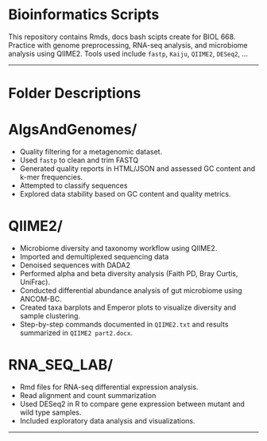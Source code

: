 # Bioinformatics Scripts

This repository contains Rmds, docs bash scipts create for BIOL 668. Practice with genome preprocessing, RNA-seq analysis, and microbiome analysis using QIIME2. Tools used include `fastp`, `Kaiju`, `QIIME2`, `DESeq2`, ...

---

# Folder Descriptions

# AlgsAndGenomes/
- Quality filtering for a metagenomic dataset.
- Used `fastp` to clean and trim FASTQ 
- Generated quality reports in HTML/JSON and assessed GC content and k-mer frequencies.
- Attempted to classify sequences 
- Explored data stability based on GC content and quality metrics.

# QIIME2/
- Microbiome diversity and taxonomy workflow using QIIME2.
- Imported and demultiplexed sequencing data 
- Denoised sequences with DADA2 
- Performed alpha and beta diversity analysis (Faith PD, Bray Curtis, UniFrac).
- Conducted differential abundance analysis of gut microbiome using ANCOM-BC.
- Created taxa barplots and Emperor plots to visualize diversity and sample clustering.
- Step-by-step commands documented in `QIIME2.txt` and results summarized in `QIIME2 part2.docx`.

# RNA_SEQ_LAB/
- Rmd files for RNA-seq differential expression analysis.
- Read alignment and count summarization 
- Used DESeq2 in R to compare gene expression between mutant and wild type samples.
- Included exploratory data analysis and visualizations.
---

